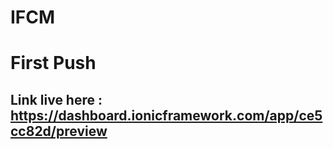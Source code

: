 # IFCM 
# First Push 
## Link live here : https://dashboard.ionicframework.com/app/ce5cc82d/preview
### 
